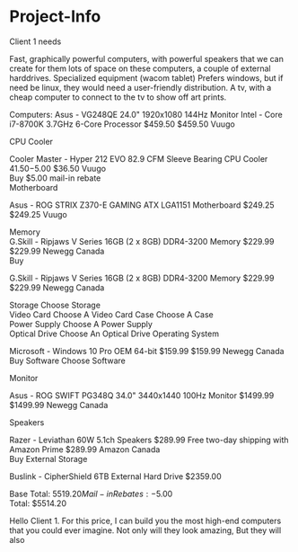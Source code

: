 # Project-Info

Client 1 needs

Fast, graphically powerful computers, with powerful speakers that we can create for them
lots of space on these computers, a couple of external harddrives.
Specialized equipment (wacom tablet)
Prefers windows, but if need be linux, they would need a user-friendly distribution.
A tv, with a cheap computer to connect to the tv to show off art prints.


Computers:
Asus - VG248QE 24.0" 1920x1080 144Hz Monitor
Intel - Core i7-8700K 3.7GHz 6-Core Processor
$459.50				$459.50	Vuugo	


CPU Cooler	

Cooler Master - Hyper 212 EVO 82.9 CFM Sleeve Bearing CPU Cooler
$41.50	-$5.00			$36.50	Vuugo	
Buy	
$5.00 mail-in rebate	
Motherboard	

Asus - ROG STRIX Z370-E GAMING ATX LGA1151 Motherboard
$249.25				$249.25	Vuugo	

Memory	
G.Skill - Ripjaws V Series 16GB (2 x 8GB) DDR4-3200 Memory
$229.99				$229.99	Newegg Canada	
Buy	

G.Skill - Ripjaws V Series 16GB (2 x 8GB) DDR4-3200 Memory
$229.99				$229.99	Newegg Canada	

Storage		Choose Storage	
Video Card		Choose A Video Card	
Case		Choose A Case	
Power Supply		Choose A Power Supply	
Optical Drive		Choose An Optical Drive	
Operating System	

Microsoft - Windows 10 Pro OEM 64-bit
$159.99				$159.99	Newegg Canada	
Buy	
Software		Choose Software	

Monitor	

Asus - ROG SWIFT PG348Q 34.0" 3440x1440 100Hz Monitor
$1499.99				$1499.99	Newegg Canada	

Speakers	

Razer - Leviathan 60W 5.1ch Speakers
$289.99		Free two-day shipping with Amazon Prime		$289.99	Amazon Canada	
Buy	
External Storage	

Buslink - CipherShield 6TB External Hard Drive
$2359.00			



Base Total:	$5519.20				
Mail-in Rebates:	-$5.00				
Total:	$5514.20	




Hello Client 1.
For this price, I can build you the most high-end computers that you could ever imagine.
Not only will they look amazing, But they will also 

